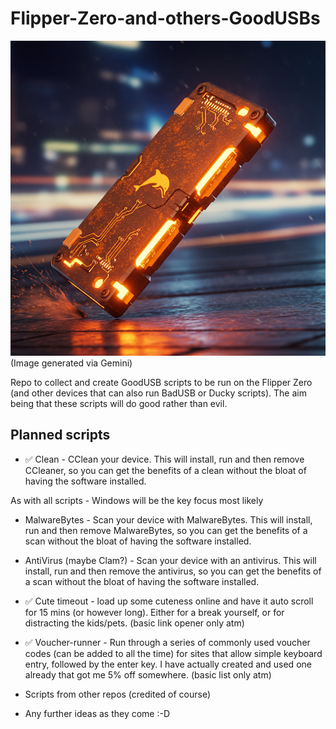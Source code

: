 # Flipper-Zero-and-others-GoodUSBs

![flipper-good-usb.png](/images/flipper-good-usb.png)
(Image generated via Gemini)

Repo to collect and create GoodUSB scripts to be run on the Flipper Zero (and other devices that can also run BadUSB or Ducky scripts). The aim being that these scripts will do good rather than evil.

## Planned scripts
- ✅ Clean - CClean your device. This will install, run and then remove CCleaner, so you can get the benefits of a clean without the bloat of having the software installed.

As with all scripts - Windows will be the key focus most likely

- MalwareBytes - Scan your device with MalwareBytes. This will install, run and then remove MalwareBytes, so you can get the benefits of a scan without the bloat of having the software installed.

- AntiVirus (maybe Clam?) - Scan your device with an antivirus. This will install, run and then remove the antivirus, so you can get the benefits of a scan without the bloat of having the software installed.

- ✅ Cute timeout - load up some cuteness online and have it auto scroll for 15 mins (or however long). Either for a break yourself, or for distracting the kids/pets. (basic link opener only atm)

- ✅ Voucher-runner - Run through a series of commonly used voucher codes (can be added to all the time) for sites that allow simple keyboard entry, followed by the enter key. I have actually created and used one already that got me 5% off somewhere. (basic list only atm)

- Scripts from other repos (credited of course)

- Any further ideas as they come :-D
